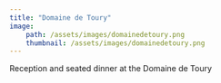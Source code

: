 ```yaml
---
title: "Domaine de Toury"
image:
    path: /assets/images/domainedetoury.png
    thumbnail: /assets/images/domainedetoury.png
---
```


Reception and seated dinner at the Domaine de Toury 